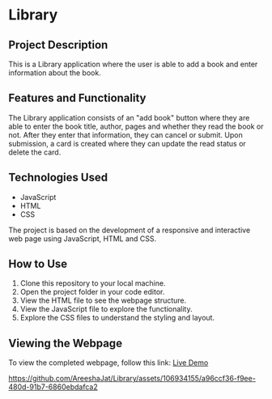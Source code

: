 # Library

## Project Description
This is a Library application where the user is able to add a book and enter information about the book.

## Features and Functionality
The Library application consists of an "add book" button where they are able to enter the book title, author, pages and whether they read the book or not. After they enter that information, they can cancel or submit. Upon submission, a card is created where they can update the read status or delete the card. 

## Technologies Used
- JavaScript
- HTML
- CSS

The project is based on the development of a responsive and interactive web page using JavaScript, HTML and CSS.

## How to Use
1. Clone this repository to your local machine.
2. Open the project folder in your code editor.
3. View the HTML file to see the webpage structure.
4. View the JavaScript file to explore the functionality.
5. Explore the CSS files to understand the styling and layout.

## Viewing the Webpage
To view the completed webpage, follow this link: [Live Demo](https://areeshajat.github.io/Library/)

https://github.com/AreeshaJat/Library/assets/106934155/a96ccf36-f9ee-480d-91b7-6860ebdafca2


